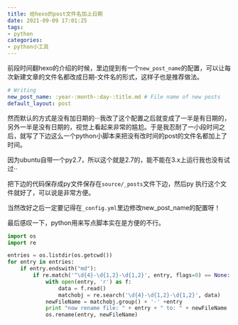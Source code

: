 ```yaml
---
title: 给hexo的post文件名加上日期
date: 2021-09-09 17:01:25
tags:
- python
categories:
- python小工具
---
```


前段时间翻hexo的介绍的时候，里边提到有一个`new_post_name`的配置，可以让每次新建文章的文件名都改成日期-文件名的形式，这样子也是推荐做法。

```yml
# Writing
new_post_name: :year-:month-:day-:title.md # File name of new posts
default_layout: post
```
然而默认的方式是没有加日期的···我改了这个配置之后就变成了一半是有日期的，另外一半是没有日期的，视觉上看起来非常的尴尬。于是我忍耐了一小段时间之后，就写了下边这么一个python小脚本来把没有改时间的post的文件名都加上了时间。

<!--more-->

因为ubuntu自带一个py2.7，所以这个就是2.7的，能不能在3.x上运行我也没有试过··

把下边的代码保存成py文件保存在`source/_posts`文件下边，然后py 执行这个文件就好了，可以说是非常方便。

当然改好之后一定要记得在`_config.yml`里边修改new_post_name的配置呀！

最后感叹一下，python用来写点脚本实在是方便的不行。



```python
import os
import re

entries = os.listdir(os.getcwd())
for entry in entries:
    if entry.endswith("md"):
        if re.match('^\d{4}-\d{1,2}-\d{1,2}', entry, flags=0) == None:
            with open(entry, 'r') as f:
                data = f.read()
                matchobj = re.search('\d{4}-\d{1,2}-\d{1,2}', data)
            newFileName = matchobj.group() + '-' +entry
            print "now rename file: " + entry + " to: " + newFileName
            os.rename(entry, newFileName)
```